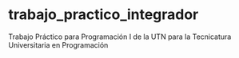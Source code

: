 # trabajo_practico_integrador
Trabajo Práctico para Programación I de la UTN para la Tecnicatura Universitaria en Programación
